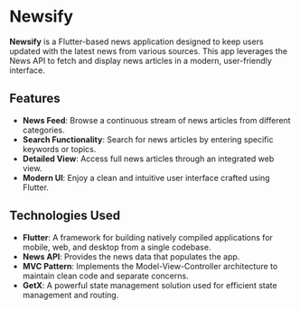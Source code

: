 # Newsify

**Newsify** is a Flutter-based news application designed to keep users updated with the latest news from various sources. This app leverages the News API to fetch and display news articles in a modern, user-friendly interface.

## Features

- **News Feed**: Browse a continuous stream of news articles from different categories.
- **Search Functionality**: Search for news articles by entering specific keywords or topics.
- **Detailed View**: Access full news articles through an integrated web view.
- **Modern UI**: Enjoy a clean and intuitive user interface crafted using Flutter.

## Technologies Used

- **Flutter**: A framework for building natively compiled applications for mobile, web, and desktop from a single codebase.
- **News API**: Provides the news data that populates the app.
- **MVC Pattern**: Implements the Model-View-Controller architecture to maintain clean code and separate concerns.
- **GetX**: A powerful state management solution used for efficient state management and routing.
   
